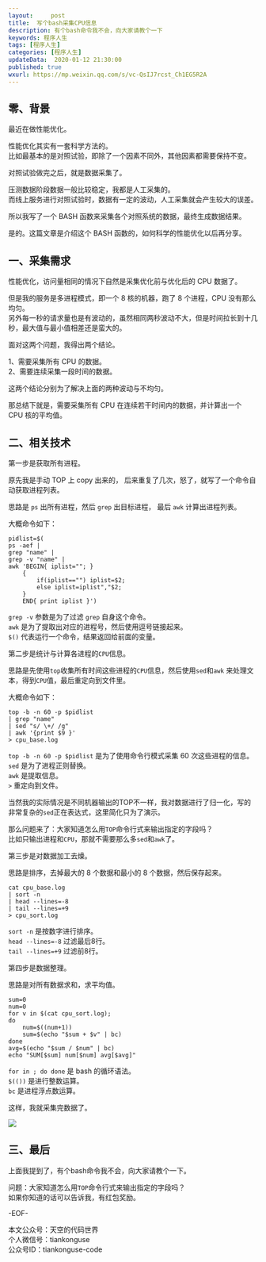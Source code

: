 ```yaml
---   
layout:     post  
title:  写个bash采集CPU信息  
description: 有个bash命令我不会，向大家请教个一下  
keywords: 程序人生  
tags: [程序人生]    
categories: [程序人生]  
updateData:  2020-01-12 21:30:00  
published: true  
wxurl: https://mp.weixin.qq.com/s/vc-QsIJ7rcst_Ch1EG5R2A  
---  
```



## 零、背景  


最近在做性能优化。  


性能优化其实有一套科学方法的。  
比如最基本的是对照试验，即除了一个因素不同外，其他因素都需要保持不变。  


对照试验做完之后，就是数据采集了。  


压测数据阶段数据一般比较稳定，我都是人工采集的。  
而线上服务进行对照试验时，数据有一定的波动，人工采集就会产生较大的误差。  


所以我写了一个 BASH 函数来采集各个对照系统的数据，最终生成数据结果。  


是的。这篇文章是介绍这个 BASH 函数的，如何科学的性能优化以后再分享。  


## 一、采集需求  


性能优化，访问量相同的情况下自然是采集优化前与优化后的 CPU 数据了。  


但是我的服务是多进程模式，即一个 8 核的机器，跑了 8 个进程，CPU 没有那么均匀。  
另外每一秒的请求量也是有波动的，虽然相同两秒波动不大，但是时间拉长到十几秒，最大值与最小值相差还是蛮大的。  


面对这两个问题，我得出两个结论。  


1、需要采集所有 CPU 的数据。  
2、需要连续采集一段时间的数据。  


这两个结论分别为了解决上面的两种波动与不均匀。  



那总结下就是，需要采集所有 CPU 在连续若干时间内的数据，并计算出一个 CPU 核的平均值。  


## 二、相关技术  


第一步是获取所有进程。  


原先我是手动 TOP 上 copy 出来的， 后来重复了几次，怒了，就写了一个命令自动获取进程列表。  


思路是 `ps` 出所有进程，然后 `grep` 出目标进程， 最后 `awk` 计算出进程列表。  


大概命令如下：  


```
pidlist=$(
ps -aef |
grep "name" | 
grep -v "name" | 
awk 'BEGIN{ iplist=""; }
    { 
        if(iplist=="") iplist=$2;
        else iplist=iplist","$2; 
    }
    END{ print iplist }')
```


`grep -v` 参数是为了过滤 `grep` 自身这个命令。  
`awk` 是为了提取出对应的进程号，然后使用逗号链接起来。  
`$()` 代表运行一个命令，结果返回给前面的变量。  


第二步是统计与计算各进程的`CPU`信息。  


思路是先使用`top`收集所有时间这些进程的`CPU`信息，然后使用`sed`和`awk` 来处理文本，得到`CPU`值，最后重定向到文件里。  



大概命令如下：  


```
top -b -n 60 -p $pidlist 
| grep "name"  
| sed "s/ \+/ /g"  
| awk '{print $9 }'  
> cpu_base.log  
```


`top -b -n 60 -p $pidlist` 是为了使用命令行模式采集 60 次这些进程的信息。  
`sed` 是为了进程正则替换。  
`awk` 是提取信息。  
`>` 重定向到文件。  


当然我的实际情况是不同机器输出的TOP不一样，我对数据进行了归一化，写的非常复杂的`sed`正在表达式，这里简化只为了演示。  


那么问题来了：大家知道怎么用`TOP`命令行式来输出指定的字段吗？  
比如只输出进程和`CPU`，那就不需要那么多`sed`和`awk`了。  



第三步是对数据加工去燥。  


思路是排序，去掉最大的 8 个数据和最小的 8 个数据，然后保存起来。  


```
cat cpu_base.log 
| sort -n 
| head --lines=-8 
| tail --lines=+9  
> cpu_sort.log  
```


`sort -n` 是按数字进行排序。  
`head --lines=-8` 过滤最后8行。  
`tail --lines=+9` 过滤前8行。  


第四步是数据整理。  


思路是对所有数据求和，求平均值。  


```
sum=0
num=0
for v in $(cat cpu_sort.log);
do
    num=$((num+1))
    sum=$(echo "$sum + $v" | bc)
done 
avg=$(echo "$sum / $num" | bc)
echo "SUM[$sum] num[$num] avg[$avg]"
```


`for in ; do done` 是 bash 的循环语法。  
`$(())` 是进行整数运算。  
`bc` 是进程浮点数运算。  


这样，我就采集完数据了。 


![](https://res2020.tiankonguse.com/images/2020/01/13/001.png)  


## 三、最后  


上面我提到了，有个bash命令我不会，向大家请教个一下。  


问题：大家知道怎么用`TOP`命令行式来输出指定的字段吗？  
如果你知道的话可以告诉我，有红包奖励。  



-EOF-  


本文公众号：天空的代码世界  
个人微信号：tiankonguse  
公众号ID：tiankonguse-code  
  

